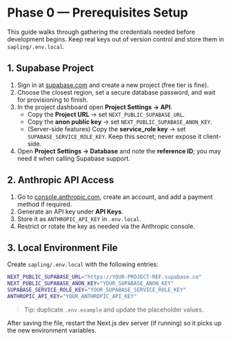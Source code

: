 # Phase 0 — Prerequisites Setup

This guide walks through gathering the credentials needed before development begins. Keep real keys out of version control and store them in `sapling/.env.local`.

## 1. Supabase Project

1. Sign in at [supabase.com](https://supabase.com/) and create a new project (free tier is fine).
2. Choose the closest region, set a secure database password, and wait for provisioning to finish.
3. In the project dashboard open **Project Settings → API**.
   - Copy the **Project URL** → set `NEXT_PUBLIC_SUPABASE_URL`.
   - Copy the **anon public key** → set `NEXT_PUBLIC_SUPABASE_ANON_KEY`.
   - (Server-side features) Copy the **service_role key** → set `SUPABASE_SERVICE_ROLE_KEY`. Keep this secret; never expose it client-side.
4. Open **Project Settings → Database** and note the **reference ID**; you may need it when calling Supabase support.

## 2. Anthropic API Access

1. Go to [console.anthropic.com](https://console.anthropic.com/), create an account, and add a payment method if required.
2. Generate an API key under **API Keys**.
3. Store it as `ANTHROPIC_API_KEY` in `.env.local`.
4. Restrict or rotate the key as needed via the Anthropic console.

## 3. Local Environment File

Create `sapling/.env.local` with the following entries:

```bash
NEXT_PUBLIC_SUPABASE_URL="https://YOUR-PROJECT-REF.supabase.co"
NEXT_PUBLIC_SUPABASE_ANON_KEY="YOUR_SUPABASE_ANON_KEY"
SUPABASE_SERVICE_ROLE_KEY="YOUR_SUPABASE_SERVICE_ROLE_KEY"
ANTHROPIC_API_KEY="YOUR_ANTHROPIC_API_KEY"
```

> Tip: duplicate `.env.example` and update the placeholder values.

After saving the file, restart the Next.js dev server (if running) so it picks up the new environment variables.
